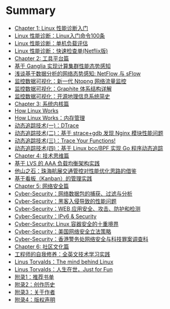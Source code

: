 # Summary

* [Chapter 1: Linux 性能诊断入门]()
* [Linux 性能诊断：Linux入门命令100条](chapter/abc/Linux-Commands.md)
* [Linux 性能诊断：单机负载评估](chapter/abc/Linux-Perf-Load.md)
* [Linux 性能诊断：快速检查单(Netflix版)](chapter/abc/Linux-Perf-Netflix.md)
* [Chapter 2: 工具平台篇]()
* [基于 Ganglia 实现计算集群性能态势感知](chapter/tools/OpenSource-Ganglia.md)
* [浅谈基于数据分析的网络态势感知: NetFlow 与 sFlow](chapter/tools/Network-sFlow.md)
* [监控数据可视化：新一代 Ntopng 网络流量监控](chapter/tools/Network-Ntopng.md)
* [监控数据可视化：Graphite 体系结构详解](chapter/tools/Visualization-Graphite.md)
* [监控数据可视化：开源地理信息系统简史](chapter/tools/Visualization-GIS.md)
* [Chapter 3: 系统内核篇]()
* [How Linux Works](chapter/kernel/Linux-Works.md)
* [How Linux Works：内存管理](chapter/kernel/Linux-Works-Memory.md)
* [动态追踪技术(一)：DTrace](chapter/dtrace/DTrace.md)
* [动态追踪技术(二)：基于 strace+gdb 发现 Nginx 模块性能问题](chapter/dtrace/DTrace_Strace_Gdb.md)
* [动态追踪技术(三)：Trace Your Functions!](chapter/dtrace/DTrace_FTrace.md)
* [动态追踪技术(四)：基于 Linux bcc/BPF 实现 Go 程序动态追踪](chapter/dtrace/DTrace_bcc.md)
* [Chapter 4: 技术思维篇]()
* [基于 LVS 的 AAA 负载均衡架构实践](chapter/thinking/AAA.md)
* [他山之石：珠海航展交通管控对性能优化思路的借鉴](chapter/thinking/Network-Traffic.md)
* [基于看板（Kanban）的管理实践](chapter/thinking/Teamwork-Kanban.md)
* [Chapter 5: 网络安全篇]()
* [Cyber-Security：网络数据包的捕获、过滤与分析](chapter/kernel/Network-Pcap.md)
* [Cyber-Security：黑客入侵导致的性能问题](chapter/cybersecurity/CyberSecurity-SSH.md)
* [Cyber-Security：WEB 应用安全、攻击、防护和检测](chapter/cybersecurity/CyberSecurity-Headers.md)
* [Cyber-Security：IPv6 & Security](chapter/cybersecurity/Protocol-IPv6.md)
* [Cyber-Security: Linux 容器安全的十重境界](chapter/cybersecurity/DevOps-Container-Security.md)
* [Cyber-Security：美国网络安全立法策略](chapter/cybersecurity/law.md)
* [Cyber-Security：香港警务处网络安全与科技罪案调查科](chapter/cybersecurity/CyberSecurity-CSTCB.md)
* [Chapter 6: 社区文化篇]()
* [工程师的自我修养：全英文技术学习实践](chapter/culture/Technology-English.md)
* [Linus Torvalds：The mind behind Linux](chapter/culture/Linus.md)
* [Linus Torvalds：人生在世，Just for Fun](chapter/culture/Linus_JustForFun.md)
* [附录1：推荐书单](chapter/books/books.md)
* [附录2：创作历史](chapter/aboutme/eBook-LPM.md)
* [附录3：关于作者](chapter/aboutme/Catalog.md)
* [附录4：版权声明](chapter/aboutme/License.md)
